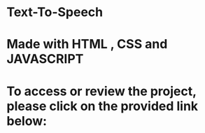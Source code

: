# Text-To-Speech
# Made with HTML , CSS and JAVASCRIPT 
# To access or review the project, please click on the provided link below:
